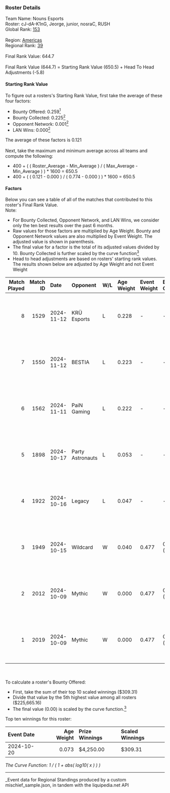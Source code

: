 ### Roster Details<br />
Team Name: Nouns Esports<br />
Roster: cJ-dA-K1nG, Jeorge, junior, nosraC, RUSH<br />
Global Rank: [153](../../standings_global_2025_04_07.md)<br />
<br />
Region: [Americas]( ../../standings_americas_2025_04_07.md)<br />
Regional Rank: [39]( ../../standings_americas_2025_04_07.md)<br />
<br />
Final Rank Value:  644.7<br />
<br />
Final Rank Value (644.7) = Starting Rank Value (650.5) + Head To Head Adjustments (-5.8)<br />

#### Starting Rank Value<br />
To figure out a rosters's Starting Rank Value, first take the average of these four factors:<br />
- Bounty Offered: 0.259[<sup>1</sup>](#table2)
- Bounty Collected: 0.225[<sup>2</sup>](#table1)
- Opponent Network: 0.001[<sup>2</sup>](#table1)
- LAN Wins: 0.000[<sup>2</sup>](#table1)

The average of these factors is 0.121<br />
<br />
Next, take the maximum and minimum average across all teams and compute the following:<br />
- 400 + ( ( Roster_Average - Min_Average ) / ( Max_Average - Min_Average ) ) * 1600 = 650.5
- 400 + ( ( 0.121 - 0.000 ) / ( 0.774 - 0.000 ) ) * 1600 = 650.5


#### Factors<br />
Below you can see a table of all of the matches that contributed to this roster's Final Rank Value.<br />
Note:<br />

- For Bounty Collected, Opponent Network, and LAN Wins, we consider only the ten best results over the past 6 months.
- Raw values for those factors are multiplied by Age Weight. Bounty and Opponent Network values are also multiplied by Event Weight. The adjusted value is shown in parenthesis.
- The final value for a factor is the total of its adjusted values divided by 10. Bounty Collected is further scaled by the curve function[<sup>3</sup>](#curveFunction)
- Head to head adjustments are based on rosters' starting rank values. The results shown below are adjusted by Age Weight and not Event Weight
<span id="table1"></span><br />


| Match Played | Match ID | Date       | Opponent         | W/L | Age Weight | Event Weight | Bounty Collected | Opponent Network | LAN Wins  | H2H Adj. | Roster                                   |
| -: | -: | :- | :- | :- | :- | :- | :- | :- | :- | -: | :- |
|            8 |     1529 | 2024-11-12 | KRÜ Esports      | L   | 0.228      | -            | -                | -                | -         |    -3.81 | cJ-dA-K1nG, Jeorge, junior, nosraC, RUSH |
|            7 |     1550 | 2024-11-12 | BESTIA           | L   | 0.223      | -            | -                | -                | -         |    -2.00 | cJ-dA-K1nG, Jeorge, junior, nosraC, RUSH |
|            6 |     1562 | 2024-11-11 | PaiN Gaming      | L   | 0.222      | -            | -                | -                | -         |    -0.03 | cJ-dA-K1nG, Jeorge, junior, nosraC, RUSH |
|            5 |     1898 | 2024-10-17 | Party Astronauts | L   | 0.053      | -            | -                | -                | -         |    -0.77 | cJ-dA-K1nG, Jeorge, junior, nosraC, RUSH |
|            4 |     1922 | 2024-10-16 | Legacy           | L   | 0.047      | -            | -                | -                | -         |    -0.45 | cJ-dA-K1nG, Jeorge, junior, nosraC, RUSH |
|            3 |     1949 | 2024-10-15 | Wildcard         | W   | 0.040      | 0.477        | 0.189 (0.004)    | 0.425 (0.008)    | 0 (0.000) |     1.22 | cJ-dA-K1nG, Jeorge, junior, nosraC, RUSH |
|            2 |     2012 | 2024-10-09 | Mythic           | W   | 0.000      | 0.477        | 0.000 (0.000)    | 0.000 (0.000)    | 0 (0.000) |     0.00 | cJ-dA-K1nG, Jeorge, junior, nosraC, RUSH |
|            1 |     2019 | 2024-10-09 | Mythic           | W   | 0.000      | 0.477        | 0.000 (0.000)    | 0.000 (0.000)    | 0 (0.000) |     0.00 | cJ-dA-K1nG, Jeorge, junior, nosraC, RUSH |

<br />
<span id="table2"></span><br />
To calculate a roster's Bounty Offered:<br />

- First, take the sum of their top 10 scaled winnings ($309.31)
- Divide that value by the 5th highest value among all rosters ($225,665.16)
- The final value (0.00) is scaled by the curve function.[<sup>3</sup>](#curveFunction)

Top ten winnings for this roster:<br />

| Event Date | Age Weight | Prize Winnings | Scaled Winnings |
| :- | -: | :- | :- |
| 2024-10-20 |      0.073 | $4,250.00      | $309.31         |


<span id="curveFunction"></span>_The Curve Function: 1 / ( 1 + abs( log10( x ) ) )_<br />

---
_Event data for Regional Standings produced by a custom mischief_sample.json, in tandem with the liquipedia.net API<br />
